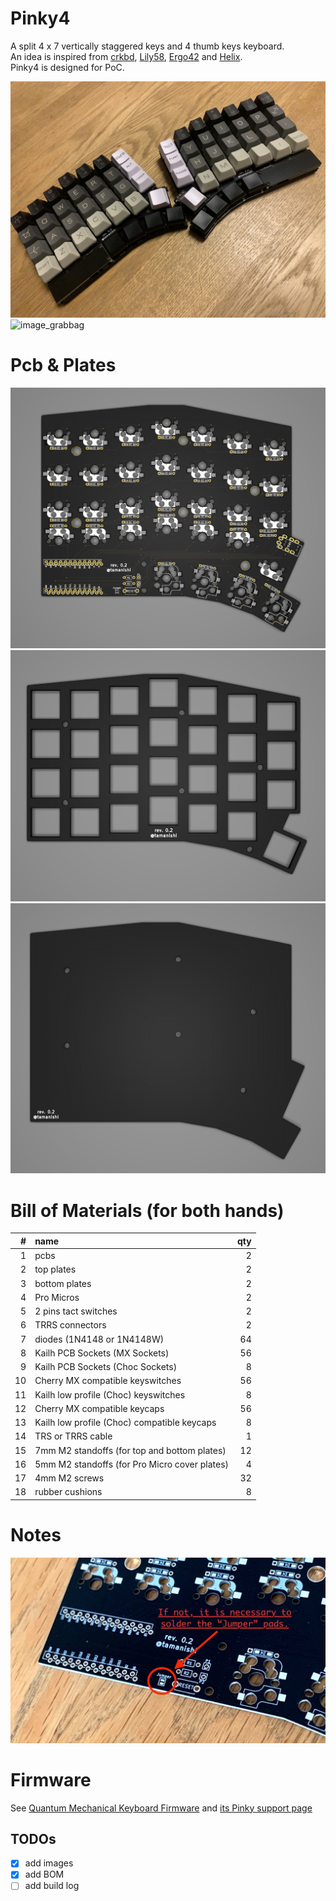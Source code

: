 # Pinky4

A split 4 x 7 vertically staggered keys and 4 thumb keys keyboard.  
An idea is inspired from [crkbd](https://github.com/foostan/crkbd), [Lily58](https://github.com/kata0510/Lily58), [Ergo42](https://github.com/Biacco42/Ergo42) and [Helix](https://github.com/MakotoKurauchi/helix).  
Pinky4 is designed for PoC.

![image_planck](image_planck.jpg)
![image_grabbag](image_grabbag.jpg)

# Pcb & Plates
![pcb](pcb/Pinky4-pcb.png)
![top plate](top-plate/Pinky4-top-plate.png)
![bottom plate](bottom-plate/Pinky4-bottom-plate.png)

# Bill of Materials (for both hands)
| # | name | qty |
| ---: | :--- | ---: |
| 1 | pcbs | 2 |
| 2 | top plates | 2 |
| 3 | bottom plates | 2 |
| 4 | Pro Micros | 2 |
| 5 | 2 pins tact switches | 2 |
| 6 | TRRS connectors | 2 |
| 7 | diodes (1N4148 or 1N4148W) | 64 |
| 8 | Kailh PCB Sockets (MX Sockets) | 56 |
| 9 | Kailh PCB Sockets (Choc Sockets) | 8 |
| 10 | Cherry MX compatible keyswitches | 56 |
| 11 | Kailh low profile (Choc) keyswitches | 8 |
| 12 | Cherry MX compatible keycaps | 56 |
| 13 | Kailh low profile (Choc) compatible keycaps | 8 |
| 14 | TRS or TRRS cable | 1 |
| 15 | 7mm M2 standoffs (for top and bottom plates) | 12 |
| 16 | 5mm M2 standoffs (for Pro Micro cover plates) | 4 |
| 17 | 4mm M2 screws | 32 |
| 18 | rubber cushions | 8 |

# Notes
![jumper](jumper.jpg)

# Firmware
See [Quantum Mechanical Keyboard Firmware](https://qmk.fm) and [its Pinky support page](https://github.com/qmk/qmk_firmware/blob/master/keyboards/pinky/readme.md)

## TODOs
- [x] add images
- [x] add BOM
- [ ] add build log
